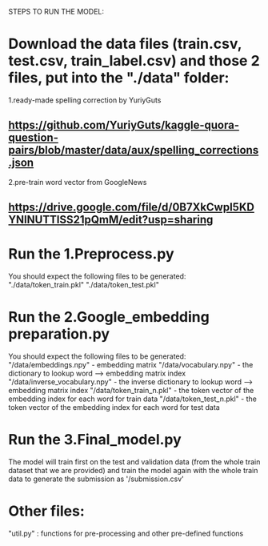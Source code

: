 STEPS TO RUN THE MODEL:

# Download the data files (train.csv, test.csv, train_label.csv) and those 2 files, put into the "./data" folder:
  1.ready-made spelling correction by YuriyGuts
  ## https://github.com/YuriyGuts/kaggle-quora-question-pairs/blob/master/data/aux/spelling_corrections.json
  2.pre-train word vector from GoogleNews
  ## https://drive.google.com/file/d/0B7XkCwpI5KDYNlNUTTlSS21pQmM/edit?usp=sharing

# Run the 1.Preprocess.py
  You should expect the following files to be generated:
	"./data/token_train.pkl"
	"./data/token_test.pkl"

# Run the 2.Google_embedding preparation.py 
  You should expect the following files to be generated:
	"/data/embeddings.npy" - embedding matrix
	"/data/vocabulary.npy" - the dictionary to lookup word --> embedding matrix index
	"/data/inverse_vocabulary.npy" - the inverse dictionary to lookup word --> embedding matrix index
	"/data/token_train_n.pkl" - the token vector of the embedding index for each word for train data
	"/data/token_test_n.pkl" - the token vector of the embedding index for each word for test data

# Run the 3.Final_model.py
  The model will train first on the test and validation data (from the whole train dataset that we are provided) and
  train the model again with the whole train data to generate the submission as '/submission.csv'
	

# Other files:
 "util.py" : functions for pre-processing and other pre-defined functions
